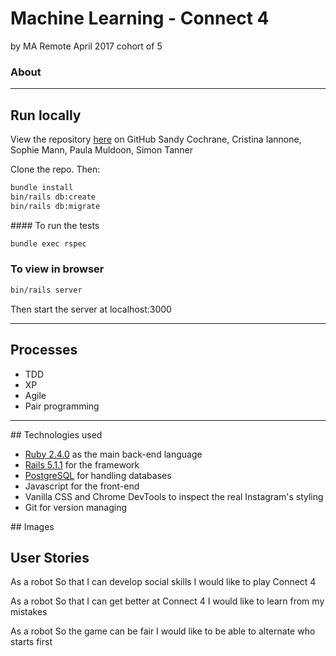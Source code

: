 # Machine Learning - Connect 4
by MA Remote April 2017 cohort of 5


### About

---

## Run locally
View the repository [here](https://github.com/pmuldoon86/machine-learning) on GitHub
Sandy Cochrane, Cristina Iannone, Sophie Mann, Paula Muldoon, Simon Tanner

Clone the repo. Then:

```bash
bundle install
bin/rails db:create
bin/rails db:migrate
```
#### To run the tests
```bash
bundle exec rspec
```

### To view in browser
```bash
bin/rails server
```
Then start the server at localhost:3000

---
## Processes
* TDD
* XP
* Agile
* Pair programming

---
## Technologies used

* [Ruby 2.4.0](https://www.ruby-lang.org/en/) as the main back-end language
* [Rails 5.1.1](http://rubyonrails.org/) for the framework
* [PostgreSQL](https://www.postgresql.org/) for handling databases
* Javascript for the front-end
* Vanilla CSS and Chrome DevTools to inspect the real Instagram's styling
* Git for version managing

## Images

## User Stories
As a robot
So that I can develop social skills
I would like to play Connect 4

As a robot
So that I can get better at Connect 4
I would like to learn from my mistakes

As a robot
So the game can be fair
I would like to be able to alternate who starts first
